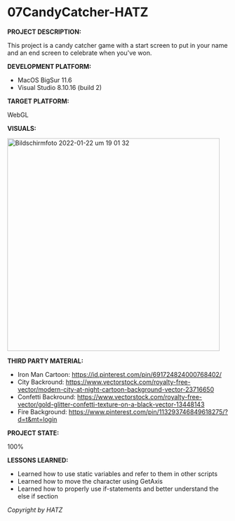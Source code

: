# 07CandyCatcher-HATZ

__PROJECT DESCRIPTION:__

This project is a candy catcher game with a start screen to put in your name and an end screen to celebrate when you've won.

__DEVELOPMENT PLATFORM:__

- MacOS BigSur 11.6
- Visual Studio 8.10.16 (build 2)

__TARGET PLATFORM:__

WebGL

__VISUALS:__

<img width="484" alt="Bildschirmfoto 2022-01-22 um 19 01 32" src="https://user-images.githubusercontent.com/56028836/150650295-b7b5b490-1898-4535-9b2e-dc5b6fd9123c.png">

__THIRD PARTY MATERIAL:__

- Iron Man Cartoon: https://id.pinterest.com/pin/691724824000768402/
- City Backround: https://www.vectorstock.com/royalty-free-vector/modern-city-at-night-cartoon-background-vector-23716650
- Confetti Backround: https://www.vectorstock.com/royalty-free-vector/gold-glitter-confetti-texture-on-a-black-vector-13448143
- Fire Background: https://www.pinterest.com/pin/113293746849618275/?d=t&mt=login

__PROJECT STATE:__

100%

__LESSONS LEARNED:__

- Learned how to use static variables and refer to them in other scripts
- Learned how to move the character using GetAxis
- Learned how to properly use if-statements and better understand the else if section

_Copyright by HATZ_
